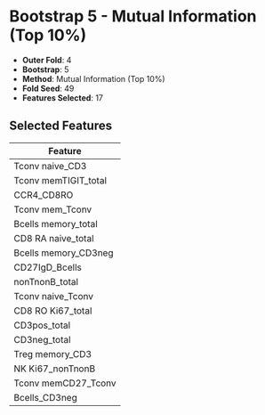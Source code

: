 # Bootstrap 5 - Mutual Information (Top 10%)

- **Outer Fold**: 4
- **Bootstrap**: 5
- **Method**: Mutual Information (Top 10%)
- **Fold Seed**: 49
- **Features Selected**: 17

## Selected Features

| Feature |
|---------|
| Tconv naive_CD3 |
| Tconv memTIGIT_total |
| CCR4_CD8RO |
| Tconv mem_Tconv |
| Bcells memory_total |
| CD8 RA naive_total |
| Bcells memory_CD3neg |
| CD27IgD_Bcells |
| nonTnonB_total |
| Tconv naive_Tconv |
| CD8 RO Ki67_total |
| CD3pos_total |
| CD3neg_total |
| Treg memory_CD3 |
| NK Ki67_nonTnonB |
| Tconv memCD27_Tconv |
| Bcells_CD3neg |
